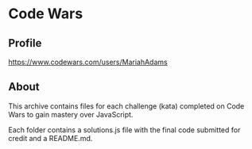 # Code Wars 

## Profile

https://www.codewars.com/users/MariahAdams

## About 

This archive contains files for each challenge (kata) completed on Code Wars to gain mastery over JavaScript. 

Each folder contains a solutions.js file with the final code submitted for credit and a README.md. 



